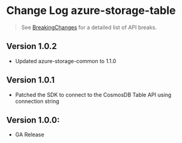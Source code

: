 # Change Log azure-storage-table

> See [BreakingChanges](BreakingChanges.md) for a detailed list of API breaks.

## Version 1.0.2
- Updated azure-storage-common to 1.1.0

## Version 1.0.1
- Patched the SDK to connect to the CosmosDB Table API using connection string 

## Version 1.0.0:
- GA Release
